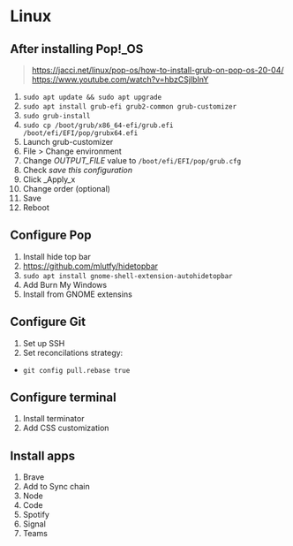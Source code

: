 # Linux 

## After installing Pop!_OS

> https://jacci.net/linux/pop-os/how-to-install-grub-on-pop-os-20-04/
> https://www.youtube.com/watch?v=hbzCSjlbInY

1. `sudo apt update && sudo apt upgrade` 
2. `sudo apt install grub-efi grub2-common grub-customizer`
3. `sudo grub-install`
4. `sudo cp /boot/grub/x86_64-efi/grub.efi /boot/efi/EFI/pop/grubx64.efi` 
5. Launch grub-customizer
  1. File > Change environment
  2. Change _OUTPUT_FILE_ value to `/boot/efi/EFI/pop/grub.cfg`
  3. Check _save this configuration_
  4. Click _Apply_x
  3. Change order (optional)
  4. Save
6. Reboot

## Configure Pop
1. Install hide top bar
  1. https://github.com/mlutfy/hidetopbar
  2. `sudo apt install gnome-shell-extension-autohidetopbar`
2. Add Burn My Windows 
  1. Install from GNOME extensins    

## Configure Git
1. Set up SSH
2. Set reconcilations strategy:
  - `git config pull.rebase true`

## Configure terminal
1. Install terminator
2. Add CSS customization

## Install apps
1. Brave
  2. Add to Sync chain
2. Node
3. Code
4. Spotify
5. Signal
6. Teams

